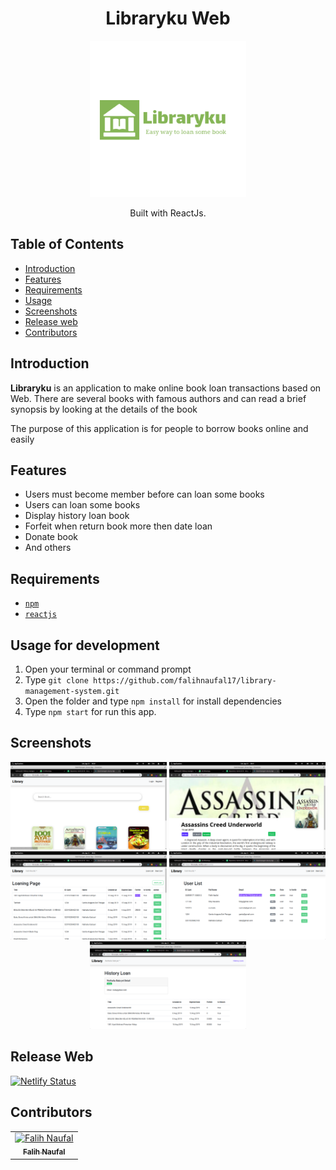<h1 align="center">Libraryku Web</h1>
<p align="center">
  <img width="250" src="./src/assets/logo/logo.png"/>
</p>
<p align="center">
  Built with ReactJs.
</p>

## Table of Contents

- [Introduction](#introduction)
- [Features](#features)
- [Requirements](#requirements)
- [Usage](#usage-for-development)
- [Screenshots](#screenshots)
- [Release web](#release-apk)
- [Contributors](#contributors)

## Introduction
<b>Libraryku</b> is an application to make online book loan transactions based on Web. There are several books with famous authors and can read a brief synopsis by looking at the details of the book

The purpose of this application is for people to borrow books online and easily

## Features
* Users must become member before can loan some books
* Users can loan some books
* Display history loan book
* Forfeit when return book more then date loan
* Donate book
* And others

## Requirements
* [`npm`](https://www.npmjs.com/get-npm)
* [`reactjs`](https://reactjs.org/docs/getting-started.html)

## Usage for development
1. Open your terminal or command prompt
2. Type `git clone https://github.com/falihnaufal17/library-management-system.git`
3. Open the folder and type `npm install` for install dependencies
4. Type `npm start` for run this app.

## Screenshots
<div align="center">
    <img width="250" src="./src/assets/Screenshot from 2019-08-31 08-39-46.png">
    <img width="250" src="./src/assets/Screenshot from 2019-08-31 08-41-08.png">
    <img width="250" src="./src/assets/Screenshot from 2019-08-31 08-42-05.png">
    <img width="250" src="./src/assets/Screenshot from 2019-08-31 08-43-52.png">
    <img width="250" src="./src/assets/Screenshot from 2019-08-31 08-44-19.png">
</div>

## Release Web
[![Netlify Status](https://api.netlify.com/api/v1/badges/85e33a03-d82a-4947-8b71-f38561c69149/deploy-status)](https://libraryku.netlify.com/)

## Contributors
<center>
  <table>
    <tr>
      <td align="center">
        <a href="https://github.com/andreferi3">
          <img width="100" src="https://avatars0.githubusercontent.com/u/35053882?s=400&u=bcaa1ec9f86edef98c566d22ee66b660fd6d6323&v=4" alt="Falih Naufal"><br/>
          <sub><b>Falih Naufal</b></sub>
        </a>
      </td>
    </tr>
  </table>
</center>
